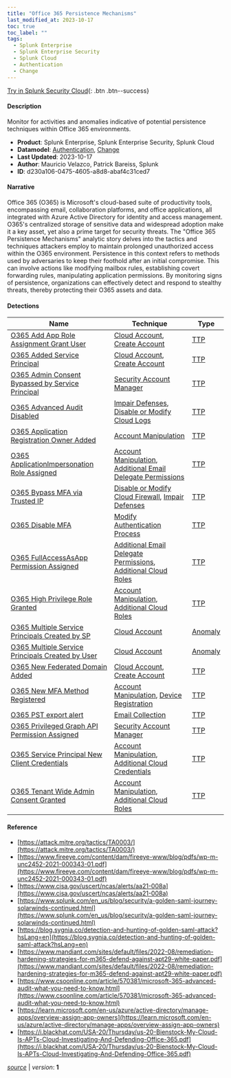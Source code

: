 ```yaml
---
title: "Office 365 Persistence Mechanisms"
last_modified_at: 2023-10-17
toc: true
toc_label: ""
tags:
  - Splunk Enterprise
  - Splunk Enterprise Security
  - Splunk Cloud
  - Authentication
  - Change
---
```


[Try in Splunk Security Cloud](https://www.splunk.com/en_us/cyber-security.html){: .btn .btn--success}

#### Description

Monitor for activities and anomalies indicative of potential persistence techniques within Office 365 environments.

- **Product**: Splunk Enterprise, Splunk Enterprise Security, Splunk Cloud
- **Datamodel**: [Authentication](https://docs.splunk.com/Documentation/CIM/latest/User/Authentication), [Change](https://docs.splunk.com/Documentation/CIM/latest/User/Change)
- **Last Updated**: 2023-10-17
- **Author**: Mauricio Velazco, Patrick Bareiss, Splunk
- **ID**: d230a106-0475-4605-a8d8-abaf4c31ced7

#### Narrative

Office 365 (O365) is Microsoft's cloud-based suite of productivity tools, encompassing email, collaboration platforms, and office applications, all integrated with Azure Active Directory for identity and access management. O365's centralized storage of sensitive data and widespread adoption make it a key asset, yet also a prime target for security threats. The "Office 365 Persistence Mechanisms" analytic story delves into the tactics and techniques attackers employ to maintain prolonged unauthorized access within the O365 environment. Persistence in this context refers to methods used by adversaries to keep their foothold after an initial compromise. This can involve actions like modifying mailbox rules, establishing covert forwarding rules, manipulating application permissions. By monitoring signs of persistence, organizations can effectively detect and respond to stealthy threats, thereby protecting their O365 assets and data.

#### Detections

| Name        | Technique   | Type         |
| ----------- | ----------- |--------------|
| [O365 Add App Role Assignment Grant User](/cloud/b2c81cc6-6040-11eb-ae93-0242ac130002/) | [Cloud Account](/tags/#cloud-account), [Create Account](/tags/#create-account) | [TTP](https://github.com/splunk/security_content/wiki/Detection-Analytic-Types) |
| [O365 Added Service Principal](/cloud/1668812a-6047-11eb-ae93-0242ac130002/) | [Cloud Account](/tags/#cloud-account), [Create Account](/tags/#create-account) | [TTP](https://github.com/splunk/security_content/wiki/Detection-Analytic-Types) |
| [O365 Admin Consent Bypassed by Service Principal](/cloud/8a1b22eb-50ce-4e26-a691-97ff52349569/) | [Security Account Manager](/tags/#security-account-manager) | [TTP](https://github.com/splunk/security_content/wiki/Detection-Analytic-Types) |
| [O365 Advanced Audit Disabled](/cloud/49862dd4-9cb2-4c48-a542-8c8a588d9361/) | [Impair Defenses](/tags/#impair-defenses), [Disable or Modify Cloud Logs](/tags/#disable-or-modify-cloud-logs) | [TTP](https://github.com/splunk/security_content/wiki/Detection-Analytic-Types) |
| [O365 Application Registration Owner Added](/cloud/c068d53f-6aaa-4558-8011-3734df878266/) | [Account Manipulation](/tags/#account-manipulation) | [TTP](https://github.com/splunk/security_content/wiki/Detection-Analytic-Types) |
| [O365 ApplicationImpersonation Role Assigned](/cloud/49cdce75-f814-4d56-a7a4-c64ec3a481f2/) | [Account Manipulation](/tags/#account-manipulation), [Additional Email Delegate Permissions](/tags/#additional-email-delegate-permissions) | [TTP](https://github.com/splunk/security_content/wiki/Detection-Analytic-Types) |
| [O365 Bypass MFA via Trusted IP](/cloud/c783dd98-c703-4252-9e8a-f19d9f66949e/) | [Disable or Modify Cloud Firewall](/tags/#disable-or-modify-cloud-firewall), [Impair Defenses](/tags/#impair-defenses) | [TTP](https://github.com/splunk/security_content/wiki/Detection-Analytic-Types) |
| [O365 Disable MFA](/cloud/c783dd98-c703-4252-9e8a-f19d9f5c949e/) | [Modify Authentication Process](/tags/#modify-authentication-process) | [TTP](https://github.com/splunk/security_content/wiki/Detection-Analytic-Types) |
| [O365 FullAccessAsApp Permission Assigned](/cloud/01a510b3-a6ac-4d50-8812-7e8a3cde3d79/) | [Additional Email Delegate Permissions](/tags/#additional-email-delegate-permissions), [Additional Cloud Roles](/tags/#additional-cloud-roles) | [TTP](https://github.com/splunk/security_content/wiki/Detection-Analytic-Types) |
| [O365 High Privilege Role Granted](/cloud/e78a1037-4548-4072-bb1b-ad99ae416426/) | [Account Manipulation](/tags/#account-manipulation), [Additional Cloud Roles](/tags/#additional-cloud-roles) | [TTP](https://github.com/splunk/security_content/wiki/Detection-Analytic-Types) |
| [O365 Multiple Service Principals Created by SP](/cloud/ef4c3f20-d1ad-4ad1-a3f4-d5f391c005fe/) | [Cloud Account](/tags/#cloud-account) | [Anomaly](https://github.com/splunk/security_content/wiki/Detection-Analytic-Types) |
| [O365 Multiple Service Principals Created by User](/cloud/a34e65d0-54de-4b02-9db8-5a04522067f6/) | [Cloud Account](/tags/#cloud-account) | [Anomaly](https://github.com/splunk/security_content/wiki/Detection-Analytic-Types) |
| [O365 New Federated Domain Added](/cloud/e155876a-6048-11eb-ae93-0242ac130002/) | [Cloud Account](/tags/#cloud-account), [Create Account](/tags/#create-account) | [TTP](https://github.com/splunk/security_content/wiki/Detection-Analytic-Types) |
| [O365 New MFA Method Registered](/cloud/4e12db1f-f7c7-486d-8152-a221cad6ac2b/) | [Account Manipulation](/tags/#account-manipulation), [Device Registration](/tags/#device-registration) | [TTP](https://github.com/splunk/security_content/wiki/Detection-Analytic-Types) |
| [O365 PST export alert](/cloud/5f694cc4-a678-4a60-9410-bffca1b647dc/) | [Email Collection](/tags/#email-collection) | [TTP](https://github.com/splunk/security_content/wiki/Detection-Analytic-Types) |
| [O365 Privileged Graph API Permission Assigned](/cloud/868f3131-d5e1-4bf1-af5b-9b0fbaaaedbb/) | [Security Account Manager](/tags/#security-account-manager) | [TTP](https://github.com/splunk/security_content/wiki/Detection-Analytic-Types) |
| [O365 Service Principal New Client Credentials](/cloud/a1b229e9-d962-4222-8c62-905a8a010453/) | [Account Manipulation](/tags/#account-manipulation), [Additional Cloud Credentials](/tags/#additional-cloud-credentials) | [TTP](https://github.com/splunk/security_content/wiki/Detection-Analytic-Types) |
| [O365 Tenant Wide Admin Consent Granted](/cloud/50eaabf8-5180-4e86-bfb2-011472c359fc/) | [Account Manipulation](/tags/#account-manipulation), [Additional Cloud Roles](/tags/#additional-cloud-roles) | [TTP](https://github.com/splunk/security_content/wiki/Detection-Analytic-Types) |

#### Reference

* [https://attack.mitre.org/tactics/TA0003/](https://attack.mitre.org/tactics/TA0003/)
* [https://www.fireeye.com/content/dam/fireeye-www/blog/pdfs/wp-m-unc2452-2021-000343-01.pdf](https://www.fireeye.com/content/dam/fireeye-www/blog/pdfs/wp-m-unc2452-2021-000343-01.pdf)
* [https://www.cisa.gov/uscert/ncas/alerts/aa21-008a](https://www.cisa.gov/uscert/ncas/alerts/aa21-008a)
* [https://www.splunk.com/en_us/blog/security/a-golden-saml-journey-solarwinds-continued.html](https://www.splunk.com/en_us/blog/security/a-golden-saml-journey-solarwinds-continued.html)
* [https://blog.sygnia.co/detection-and-hunting-of-golden-saml-attack?hsLang=en](https://blog.sygnia.co/detection-and-hunting-of-golden-saml-attack?hsLang=en)
* [https://www.mandiant.com/sites/default/files/2022-08/remediation-hardening-strategies-for-m365-defend-against-apt29-white-paper.pdf](https://www.mandiant.com/sites/default/files/2022-08/remediation-hardening-strategies-for-m365-defend-against-apt29-white-paper.pdf)
* [https://www.csoonline.com/article/570381/microsoft-365-advanced-audit-what-you-need-to-know.html](https://www.csoonline.com/article/570381/microsoft-365-advanced-audit-what-you-need-to-know.html)
* [https://learn.microsoft.com/en-us/azure/active-directory/manage-apps/overview-assign-app-owners](https://learn.microsoft.com/en-us/azure/active-directory/manage-apps/overview-assign-app-owners)
* [https://i.blackhat.com/USA-20/Thursday/us-20-Bienstock-My-Cloud-Is-APTs-Cloud-Investigating-And-Defending-Office-365.pdf](https://i.blackhat.com/USA-20/Thursday/us-20-Bienstock-My-Cloud-Is-APTs-Cloud-Investigating-And-Defending-Office-365.pdf)



[*source*](https://github.com/splunk/security_content/tree/develop/stories/office_365_persistence_mechanisms.yml) \| *version*: **1**